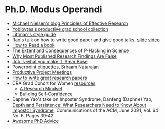 # Ph.D. Modus Operandi

* [Michael Nielsen's blog Principles of Effective Research](https://michaelnielsen.org/blog/principles-of-effective-research/)
* [Yobibytes's productive grad school collection](https://yobibyte.github.io/pages/productive-grad-school.html#productive-grad-school)
* [Littman's style guide](http://cs.brown.edu/~mlittman/etc/style.html)
* Rao's talk on how to write good paper and give good talks, [slide](https://rakaposhi.eas.asu.edu/ijcai-good-paper-good-talk.pdf) [video](https://www.youtube.com/watch?v=C3im5OV3kcs)
* [How to Read a book](https://pne.people.si.umich.edu/PDF/howtoread.pdf)
* [The Extent and Consequences of P-Hacking in Science](https://journals.plos.org/plosbiology/article?id=10.1371/journal.pbio.1002106)
* [Why Most Published Research Findings Are False](https://journals.plos.org/plosmedicine/article?id=10.1371/journal.pmed.0020124)
* [Job is what you make it, Amar Bose](https://youtu.be/N2UhSnvOcaE?t=3289)
* [Powerpoint etiquettes, Sriraam Natarajan](../assets/Powerpoint-Etiquette.ppt)
* [Productive Project Meetings](https://shomir.net/lab_resources.html#section_procedures)
* [How to write great research papers](https://www.microsoft.com/en-us/research/academic-program/write-great-research-paper/)
* CRA Grad Cohort for Women [resources](https://cra.org/cra-wp/grad-cohort-for-women)
  - [A Research Mindset](https://cra.org/cra-wp/wp-content/uploads/sites/8/2021/07/A-Research-Mindset_GC-W21.pdf)
  - [Building Self-Confidence](https://cra.org/cra-wp/wp-content/uploads/sites/8/2019/04/Building-Self-Confidence-2019.pdf)
* Daphne Yao's take on Imposter Syndrome, Danfeng (Daphne) Yao, [Depth and Persistence: What Researchers Need to Know About Impostor Syndrome](https://cacm.acm.org/magazines/2021/6/252839-depth-and-persistence/fulltext), Communications of the ACM, June 2021, Vol. 64 No. 6, Pages 39-42.
* [Awesome PhD Advice](https://github.com/pliang279/awesome-phd-advice)


